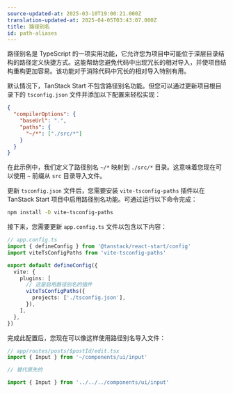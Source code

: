 ```yaml
---
source-updated-at: 2025-03-10T19:00:21.000Z
translation-updated-at: 2025-04-05T03:43:07.000Z
title: 路径别名
id: path-aliases
---
```


路径别名是 TypeScript 的一项实用功能，它允许您为项目中可能位于深层目录结构的路径定义快捷方式。这能帮助您避免代码中出现冗长的相对导入，并使项目结构重构更加容易。该功能对于消除代码中冗长的相对导入特别有用。

默认情况下，TanStack Start 不包含路径别名功能。但您可以通过更新项目根目录下的 `tsconfig.json` 文件并添加以下配置来轻松实现：

```json
{
  "compilerOptions": {
    "baseUrl": ".",
    "paths": {
      "~/*": ["./src/*"]
    }
  }
}
```

在此示例中，我们定义了路径别名 `~/*` 映射到 `./src/*` 目录。这意味着您现在可以使用 `~` 前缀从 `src` 目录导入文件。

更新 `tsconfig.json` 文件后，您需要安装 `vite-tsconfig-paths` 插件以在 TanStack Start 项目中启用路径别名功能。可通过运行以下命令完成：

```sh
npm install -D vite-tsconfig-paths
```

接下来，您需要更新 `app.config.ts` 文件以包含以下内容：

```ts
// app.config.ts
import { defineConfig } from '@tanstack/react-start/config'
import viteTsConfigPaths from 'vite-tsconfig-paths'

export default defineConfig({
  vite: {
    plugins: [
      // 这是启用路径别名的插件
      viteTsConfigPaths({
        projects: ['./tsconfig.json'],
      }),
    ],
  },
})
```

完成此配置后，您现在可以像这样使用路径别名导入文件：

```ts
// app/routes/posts/$postId/edit.tsx
import { Input } from '~/components/ui/input'

// 替代原先的

import { Input } from '../../../components/ui/input'
```
